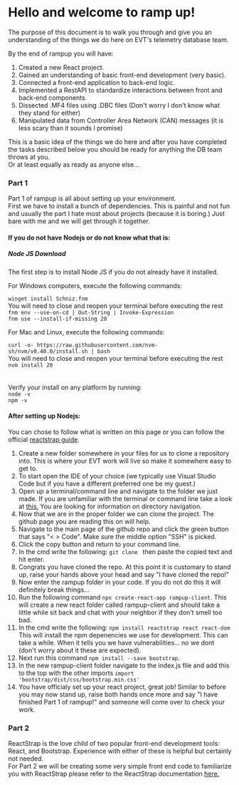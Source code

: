 # Hello and welcome to ramp up!

The purpose of this document is to walk you through and give you an understanding of the things we do here on EVT's telemetry database team.

By the end of rampup you will have:
1. Created a new React project.
2. Gained an understanding of basic front-end development (very basic).
3. Connected a front-end application to back-end logic.
4. Implemented a RestAPI to standardize interactions between front and back-end components.
5. Dissected .MF4 files using .DBC files (Don't worry I don't know what they stand for either)
6. Manipulated data from Controller Area Network (CAN) messages (it is less scary than it sounds I promise)

This is a basic idea of the things we do here and after you have completed the tasks described below you should be ready for anything the DB team throws at you.<br>
Or at least equally as ready as anyone else...<br>

### Part 1

Part 1 of rampup is all about setting up your environment.<br>
First we have to install a bunch of dependencies. This is painful and not fun and usually the part I hate most about projects (because it is boring.) Just bare with me and we will get through it together.

#### If you do not have Nodejs or do not know what that is:

##### Node JS Download
The first step is to install Node JS if you do not already have it installed.<br>

For Windows computers, execute the following commands:

`winget install Schniz.fnm`<br>
You will need to close and reopen your terminal before executing the rest<br>
`fnm env --use-on-cd | Out-String | Invoke-Expression`<br>
`fnm use --install-if-missing 20`<br>

For Mac and Linux, execute the following commands:

`curl -o- https://raw.githubusercontent.com/nvm-sh/nvm/v0.40.0/install.sh | bash`<br>
You will need to close and reopen your terminal before executing the rest<br>
`nvm install 20`<br>
<br>
<br>
Verify your install on any platform by running:<br>
`node -v`<br>
`npm -v`<br>

#### After setting up Nodejs: 

You can chose to follow what is written on this page or you can follow the official [reactstrap guide](https://reactstrap.github.io/?path=/story/home-installation--page). <br>

1. Create a new folder somewhere in your files for us to clone a repository into. This is where your EVT work will live so make it somewhere easy to get to.
2. To start open the IDE of your choice (we typically use Visual Studio Code but if you have a different preferred one be my guest.)
3. Open up a terminal/command line and navigate to the folder we just made. If you are unfamiliar with the terminal or command line take a look at [this.](https://www.freecodecamp.org/news/command-line-commands-cli-tutorial/) You are looking for information on directory navigation.
4. Now that we are in the proper folder we can clone the project. The github page you are reading this on will help.
5. Navigate to the main page of the github repo and click the green button that says "< > Code". Make sure the middle option "SSH" is picked.
6. Click the copy button and return to your command line.
7. In the cmd write the following: `git clone ` then paste the copied text and hit enter.
8. Congrats you have cloned the repo. At this point it is customary to stand up, raise your hands above your head and say "I have cloned the repo!"
10. Now enter the rampup folder in your code. If you do not do this it will definitely break things...
11. Run the following command `npx create-react-app rampup-client`. This will create a new react folder called rampup-client and should take a little while sit back and chat with your neighbor if they don't smell too bad.
12. In the cmd write the following: `npm install reactstrap react react-dom` This will install the npm depenencies we use for development. This can take a while. When it tells you we have vulnerabilities... no we dont (don't worry about it these are expected).
13. Next run this command `npm install --save bootstrap`.
14. In the new rampup-client folder navigate to the index.js file and add this to the top with the other imports `import 'bootstrap/dist/css/bootstrap.min.css'`
15. You have officialy set up your react project, great job! Similar to before you may now stand up, raise both hands once more and say "I have finished Part 1 of rampup!" and someone will come over to check your work.

### Part 2
ReactStrap is the love child of two popular front-end development tools: React, and Bootstrap. Experience with either of these is helpful but certainly not needed.<br>
For Part 2 we will be creating some very simple front end code to familiarize you with ReactStrap please refer to the ReactStrap documentation [here.](https://reactstrap.github.io/?path=/story/home-installation--page)<br>








